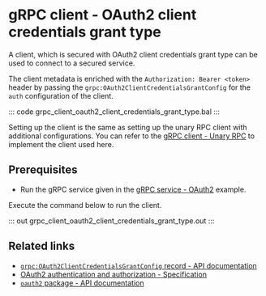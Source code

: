 # gRPC client - OAuth2 client credentials grant type 

A client, which is secured with OAuth2 client credentials grant type can be used to connect to a secured service.

The client metadata is enriched with the `Authorization: Bearer <token>` header by passing the `grpc:OAuth2ClientCredentialsGrantConfig` for the `auth` configuration of the client.

   ::: code grpc_client_oauth2_client_credentials_grant_type.bal :::

Setting up the client is the same as setting up the unary RPC client with additional configurations. You can refer to the [gRPC client - Unary RPC](/learn/by-example/grpc-client-unary/) to implement the client used here.

## Prerequisites
- Run the gRPC service given in the [gRPC service - OAuth2](/learn/by-example/grpc-service-oauth2/) example.

Execute the command below to run the client.

   ::: out grpc_client_oauth2_client_credentials_grant_type.out :::

## Related links
- [`grpc:OAuth2ClientCredentialsGrantConfig` record - API documentation](https://lib.ballerina.io/ballerina/grpc/latest/records/OAuth2ClientCredentialsGrantConfig)
- [OAuth2 authentication and authorization - Specification](/spec/grpc/#5118-client---oauth2)
- [`oauth2` package - API documentation](https://lib.ballerina.io/ballerina/oauth2/latest/)
